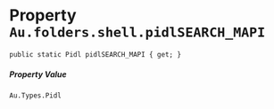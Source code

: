 # Property `Au.folders.shell.pidlSEARCH_MAPI`

```
public static Pidl pidlSEARCH_MAPI { get; }
```

##### Property Value

`Au.Types.Pidl`